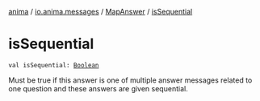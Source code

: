 [anima](../../index.md) / [io.anima.messages](../index.md) / [MapAnswer](index.md) / [isSequential](./is-sequential.md)

# isSequential

`val isSequential: `[`Boolean`](https://kotlinlang.org/api/latest/jvm/stdlib/kotlin/-boolean/index.html)

Must be true if this answer is one of multiple answer messages related to one question and
these answers are given sequential.

